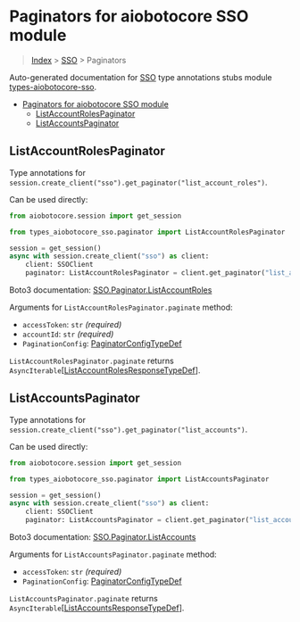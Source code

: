 <a id="paginators-for-aiobotocore-sso-module"></a>

# Paginators for aiobotocore SSO module

> [Index](..) > [SSO](.) > Paginators

Auto-generated documentation for
[SSO](https://boto3.amazonaws.com/v1/documentation/api/latest/reference/services/sso.html#SSO)
type annotations stubs module
[types-aiobotocore-sso](https://pypi.org/project/types-aiobotocore-sso/).

- [Paginators for aiobotocore SSO module](#paginators-for-aiobotocore-sso-module)
  - [ListAccountRolesPaginator](#listaccountrolespaginator)
  - [ListAccountsPaginator](#listaccountspaginator)

<a id="listaccountrolespaginator"></a>

## ListAccountRolesPaginator

Type annotations for
`session.create_client("sso").get_paginator("list_account_roles")`.

Can be used directly:

```python
from aiobotocore.session import get_session

from types_aiobotocore_sso.paginator import ListAccountRolesPaginator

session = get_session()
async with session.create_client("sso") as client:
    client: SSOClient
    paginator: ListAccountRolesPaginator = client.get_paginator("list_account_roles")
```

Boto3 documentation:
[SSO.Paginator.ListAccountRoles](https://boto3.amazonaws.com/v1/documentation/api/latest/reference/services/sso.html#SSO.Paginator.ListAccountRoles)

Arguments for `ListAccountRolesPaginator.paginate` method:

- `accessToken`: `str` *(required)*
- `accountId`: `str` *(required)*
- `PaginationConfig`:
  [PaginatorConfigTypeDef](./type_defs.md#paginatorconfigtypedef)

`ListAccountRolesPaginator.paginate` returns
`AsyncIterable`\[[ListAccountRolesResponseTypeDef](./type_defs.md#listaccountrolesresponsetypedef)\].

<a id="listaccountspaginator"></a>

## ListAccountsPaginator

Type annotations for
`session.create_client("sso").get_paginator("list_accounts")`.

Can be used directly:

```python
from aiobotocore.session import get_session

from types_aiobotocore_sso.paginator import ListAccountsPaginator

session = get_session()
async with session.create_client("sso") as client:
    client: SSOClient
    paginator: ListAccountsPaginator = client.get_paginator("list_accounts")
```

Boto3 documentation:
[SSO.Paginator.ListAccounts](https://boto3.amazonaws.com/v1/documentation/api/latest/reference/services/sso.html#SSO.Paginator.ListAccounts)

Arguments for `ListAccountsPaginator.paginate` method:

- `accessToken`: `str` *(required)*
- `PaginationConfig`:
  [PaginatorConfigTypeDef](./type_defs.md#paginatorconfigtypedef)

`ListAccountsPaginator.paginate` returns
`AsyncIterable`\[[ListAccountsResponseTypeDef](./type_defs.md#listaccountsresponsetypedef)\].
